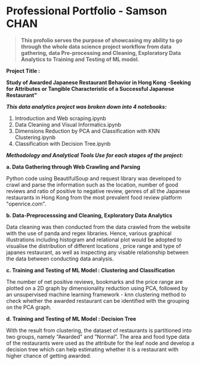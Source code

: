 # 
# Professional Portfolio - Samson CHAN



> **This profolio serves the purpose of showcasing my ability to go through the whole data science project workflow from data gathering, data Pre-processing and Cleaning, Exploratory Data Analytics to Training and Testing of ML model.**

**Project Title :**

**Study of Awarded Japanese Restaurant Behavior in Hong Kong**
**-Seeking for Attributes or Tangible Characteristic of a Successful Japanese Restaurant"**



**_This data analytics project was broken down into 4 notebooks:_**
1. Introduction and Web scraping.ipynb
2. Data Cleaning and Visual Informatics.ipynb
3. Dimensions Reduction by PCA and Classification with KNN Clustering.ipynb
4. Classification with Decision Tree.ipynb

**_Methodology and Analytical Tools Use for each stages of the project:_**

**a. Data Gathering through Web Crawling and Parsing**

Python code using BeautifulSoup and request library was developed to crawl and parse the information such as the location, number of good reviews and ratio of positive to negative review, genres of all the Japanese restaurants in Hong Kong from the most prevalent food review platform "openrice.com".

**b. Data-Preprocesssing and Cleaning, Exploratory Data Analytics**

Data cleaning was then conducted from the data crawled from the website with the use of panda and regex libraries. Hence, various graphical illustrations including histogram and relational plot would be adopted to visualise the distribution of different locations , price range and type of japanes restaurant, as well as inspecting any visable relationship between the data between conducting data analysis.

**c. Training and Testing of ML Model : Clustering and Classification**

The number of net positive reviews, bookmarks and the price range are plotted on a 2D graph by dimensionality reduction using PCA, followed by an unsupervised machine learning framework - knn clustering method to check whether the awarded restaurant can be identified with the grouping on the PCA graph.

**d. Training and Testing of ML Model : Decision Tree**

With the result from clustering, the dataset of restaurants is partitioned into two groups, namely “Awarded" and ”Normal”. The area and food type data of the restaurants were used as the attribute for the leaf node and develop a decision tree which can help estimating whether it is a restaurant with higher chance of getting awarded.
